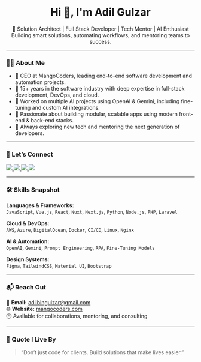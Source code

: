 <h1 align="center">Hi 👋, I'm Adil Gulzar</h1>

<p align="center">
🚀 Solution Architect | Full Stack Developer | Tech Mentor | AI Enthusiast  
Building smart solutions, automating workflows, and mentoring teams to success.
</p>

---

### 👨‍💻 About Me

- 🔧 CEO at MangoCoders, leading end-to-end software development and automation projects.
- 🧠 15+ years in the software industry with deep expertise in full-stack development, DevOps, and cloud.
- 🤖 Worked on multiple AI projects using OpenAI & Gemini, including fine-tuning and custom AI integrations.
- 🧩 Passionate about building modular, scalable apps using modern front-end & back-end stacks.
- 🧪 Always exploring new tech and mentoring the next generation of developers.

---

### 🔗 Let’s Connect

<div id="badges">
  <a href="https://www.linkedin.com/in/adilbingulzar/">
    <img src="https://img.shields.io/badge/LinkedIn-purple?style=for-the-badge&logo=linkedin&logoColor=white" />
  </a>
  <a href="https://www.upwork.com/freelancers/adilbingulzar">
    <img src="https://img.shields.io/badge/Upwork-darkgreen?style=for-the-badge&logo=Upwork&logoColor=white" />
  </a>
  <a href="https://www.freelancer.com/u/DeveloperStation">
    <img src="https://img.shields.io/badge/Freelancer-blue?style=for-the-badge&logo=freelancer&logoColor=white" />
  </a>
  <a href="https://www.fiverr.com/users/adilbingulzar/seller_dashboard">
    <img src="https://img.shields.io/badge/Fiverr-darkgreen?style=for-the-badge&logo=fiverr&logoColor=white" />
  </a>
</div>

---

### 🛠️ Skills Snapshot

**Languages & Frameworks:**  
`JavaScript`, `Vue.js`, `React`, `Nuxt`, `Next.js`, `Python`, `Node.js`, `PHP`, `Laravel`

**Cloud & DevOps:**  
`AWS`, `Azure`, `DigitalOcean`, `Docker`, `CI/CD`, `Linux`, `Nginx`

**AI & Automation:**  
`OpenAI`, `Gemini`, `Prompt Engineering`, `RPA`, `Fine-Tuning Models`

**Design Systems:**  
`Figma`, `TailwindCSS`, `Material UI`, `Bootstrap`

---

### 📬 Reach Out

📧 **Email:** adilbingulzar@gmail.com  
🌐 **Website:** [mangocoders.com](https://mangocoders.com)  
🕒 Available for collaborations, mentoring, and consulting

---

### 🧠 Quote I Live By

> “Don’t just code for clients. Build solutions that make lives easier.”
